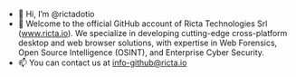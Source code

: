 - 👋 Hi, I’m @rictadotio
- 👀 Welcome to the official GitHub account of Ricta Technologies Srl (www.ricta.io). We specialize in developing cutting-edge cross-platform desktop and web browser solutions, with expertise in Web Forensics, Open Source Intelligence (OSINT), and Enterprise Cyber Security.
- 📫 You can contact us at info-github@ricta.io

<!---
rictadotio/rictadotio is a ✨ special ✨ repository because its `README.md` (this file) appears on your GitHub profile.
You can click the Preview link to take a look at your changes.
--->
